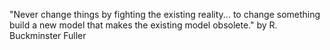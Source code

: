 "Never change things by fighting the existing reality... to  change something build a new model that makes the existing model obsolete."
by R. Buckminster Fuller